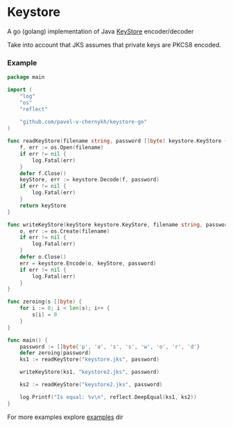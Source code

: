 # Keystore
A go (golang) implementation of Java [KeyStore][1] encoder/decoder

Take into account that JKS assumes that private keys are PKCS8 encoded.

### Example

```go
package main

import (
	"log"
	"os"
	"reflect"
	
	"github.com/pavel-v-chernykh/keystore-go"
)

func readKeyStore(filename string, password []byte) keystore.KeyStore {
	f, err := os.Open(filename)
	if err != nil {
		log.Fatal(err)
	}
	defer f.Close()
	keyStore, err := keystore.Decode(f, password)
	if err != nil {
		log.Fatal(err)
	}
	return keyStore
}

func writeKeyStore(keyStore keystore.KeyStore, filename string, password []byte) {
	o, err := os.Create(filename)
	if err != nil {
		log.Fatal(err)
	}
	defer o.Close()
	err = keystore.Encode(o, keyStore, password)
	if err != nil {
		log.Fatal(err)
	}
}

func zeroing(s []byte) {
	for i := 0; i < len(s); i++ {
		s[i] = 0
	}
}

func main() {
	password := []byte{'p', 'a', 's', 's', 'w', 'o', 'r', 'd'}
	defer zeroing(password)
	ks1 := readKeyStore("keystore.jks", password)

	writeKeyStore(ks1, "keystore2.jks", password)

	ks2 := readKeyStore("keystore2.jks", password)

	log.Printf("Is equal: %v\n", reflect.DeepEqual(ks1, ks2))
}
```

For more examples explore [examples](examples) dir

[1]: https://docs.oracle.com/javase/7/docs/technotes/guides/security/crypto/CryptoSpec.html#KeyManagement
